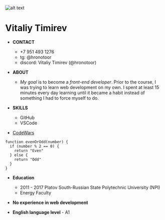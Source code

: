![alt text](../img/photo_2024-08-29_15-50-21.jpg)
# Vitaliy Timirev

+ **CONTACT**
    + +7 951 493 1276
    + tg: @hronotoor
    + discord: Vitaliy Timirev (@hronotoor)

+ **ABOUT**
    + *My goal* is to become a *front-end developer*. Prior to the course, I was trying to learn web development on my own. I spent at least 15 minutes every day learning until it became a habit instead of something I had to force myself to do.

+ **SKILLS**
    + GitHub
    + VSCode

+ [CodeWars](https://www.codewars.com/kata/53da3dbb4a5168369a0000fe)
```
function evenOrOdd(number) {
  if (number % 2 == 0) {
    return "Even"
  } else {
    return "Odd"
  }
}
```
+ **Education**
    + 2011 - 2017 Platov South-Russian State Polytechnic University (NPI)
    + Energy Faculty

+ **No experience in web development**

+ **English language level** - А1

